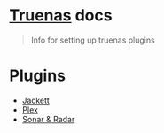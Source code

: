 # [Truenas](https://www.truenas.com/) docs
> Info for setting up truenas plugins

# Plugins
- [Jackett](plugins/Jackett/jackett.md)
- [Plex](plugins/plex.md)
- [Sonar & Radar](plugins/sonar-&-radar.md)
